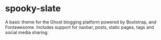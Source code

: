 # spooky-slate
A basic theme for the Ghost blogging platform powered by Bootstrap, and Fontawesome. Includes support for navbar, posts, static pages, tags and social media sharing. 
